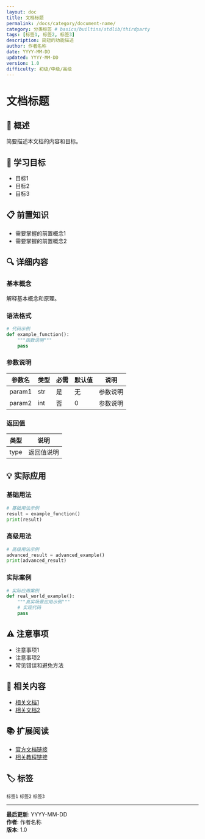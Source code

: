 ```yaml
---
layout: doc
title: 文档标题
permalink: /docs/category/document-name/
category: 分类标签 # basics/builtins/stdlib/thirdparty
tags: [标签1, 标签2, 标签3]
description: 简短的功能描述
author: 作者名称
date: YYYY-MM-DD
updated: YYYY-MM-DD
version: 1.0
difficulty: 初级/中级/高级
---
```


# 文档标题

## 📝 概述

简要描述本文档的内容和目标。

## 🎯 学习目标

- 目标1
- 目标2
- 目标3

## 📋 前置知识

- 需要掌握的前置概念1
- 需要掌握的前置概念2

## 🔍 详细内容

### 基本概念

解释基本概念和原理。

### 语法格式

```python
# 代码示例
def example_function():
    """函数说明"""
    pass
```

### 参数说明

| 参数名 | 类型 | 必需 | 默认值 | 说明 |
|--------|------|------|--------|------|
| param1 | str  | 是   | 无     | 参数说明 |
| param2 | int  | 否   | 0      | 参数说明 |

### 返回值

| 类型 | 说明 |
|------|------|
| type | 返回值说明 |

## 💡 实际应用

### 基础用法

```python
# 基础用法示例
result = example_function()
print(result)
```

### 高级用法

```python
# 高级用法示例
advanced_result = advanced_example()
print(advanced_result)
```

### 实际案例

```python
# 实际应用案例
def real_world_example():
    """真实场景应用示例"""
    # 实现代码
    pass
```

## ⚠️ 注意事项

- 注意事项1
- 注意事项2
- 常见错误和避免方法

## 🔗 相关内容

- [相关文档1](../related/doc1.md)
- [相关文档2](../related/doc2.md)

## 📚 扩展阅读

- [官方文档链接](https://docs.python.org/)
- [相关教程链接](https://example.com/)

## 🏷️ 标签

`标签1` `标签2` `标签3`

---

**最后更新**: YYYY-MM-DD  
**作者**: 作者名称  
**版本**: 1.0